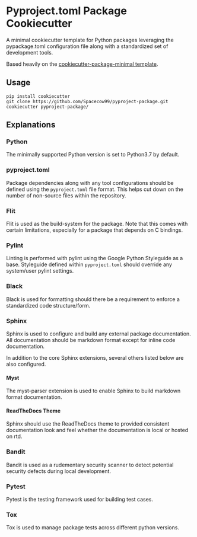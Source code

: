 # Pyproject.toml Package Cookiecutter

A minimal cookiecutter template for Python packages leveraging the pypackage.toml configuration file along with a standardized set of development tools.

Based heavily on the [cookiecutter-package-minimal template](https://github.com/kragniz/cookiecutter-pypackage-minimal).

## Usage

```
pip install cookiecutter
git clone https://github.com/Spacecow99/pyproject-package.git
cookiecutter pyproject-package/
```

## Explanations

### Python

The minimally supported Python version is set to Python3.7 by default.

### pyproject.toml

Package dependencies along with any tool configurations should be defined using the `pyproject.toml` file format. This helps cut down on the number of non-source files within the repository.

### Flit

Flit is used as the build-system for the package. Note that this comes with certain limitations, especially for a package that depends on C bindings. 

### Pylint

Linting is performed with pylint using the Google Python Styleguide as a base. Styleguide defined within `pyproject.toml` should override any system/user pylint settings.

### Black

Black is used for formatting should there be a requirement to enforce a standardized code structure/form.

### Sphinx

Sphinx is used to configure and build any external package documentation. All documentation should be markdown format except for inline code documentation.

In addition to the core Sphinx extensions, several others listed below are also configured.

#### Myst

The myst-parser extension is used to enable Sphinx to build markdown format documentation.

#### ReadTheDocs Theme

Sphinx should use the ReadTheDocs theme to provided consistent documentation look and feel whether the documentation is local or hosted on rtd.

### Bandit

Bandit is used as a rudementary security scanner to detect potential security defects during local development. 

### Pytest

Pytest is the testing framework used for building test cases.

### Tox

Tox is used to manage package tests across different python versions.
 
